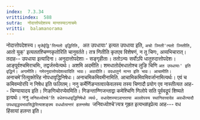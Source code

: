 ```yaml
---
index:  7.3.34
vrittiindex:  588
sutra:  नोदात्तोपदेशस्य मान्तस्याऽनाचमेः
vritti:  balamanorama 
---
```


नोदात्तोपदेशस्य। `मृजेर्वृद्धि'रित्यतो वृद्धिरिति, `अत उपधायाः' इत्यत उपधाया इति, `अचो ञ्णिती'त्यतो ञ्णितीति, `आतो युक्' इत्यततश्चिण्णकृतोरिति चानुवर्तते। तत्र णितीति कृतएव विशेषणं, न तु चिणः, अव्यभिचारात्। तदाह-- उपधाया इत्यादिना। अनुदात्तोपदेशाः - सङ्गृहीताः। ततोऽन्यः सर्वोऽपि धातुरुदात्तोपदेशः। आङ्पूर्वश्चमिराचमिः, तद्वर्जस्येत्यर्थः। अशमि अदमीति। शमधातोर्दमधातोश्च लुङि चिणि `अत उपधायाः' इति वृद्धिर्न। अगामीति। गमेरनुदात्तोपदेशत्वादिति भावः। अवादीति। वदधातुर्न मान्त इति भावः। आचामीति। `अनाचमे'रित्युक्तेरिह नोपधावृद्धिनिषेधः। अनाचमिकमिवमीनामिति. आचामिकमिवमिवर्जानामित्यर्थः। एवं च कमिवम्योरपि न निषेध इति फलितम्। ननु कर्मेर्णिङन्तत्वात्केवलस्य तस्य चिणादौ प्रयोग एव नास्तीत्यत आह-- चिण्यायादय इति। णिङणिचोरप्येवमिति। णिङन्ताण्णिजन्ताद्वा कमेश्चिणि णिलोपे सति पूर्ववद्रूपं शिष्यते इत्यर्थः। ननु `जनिवध्योश्चे'ति वधेरुपधावृद्धिनिषेधो व्यर्थः, वधादेशस्याऽदन्ततया अल्लोपस्य स्थानिवत्त्वादेव अवधीत्यादौ उपधावृद्ध्यभावसिद्धेरित्याशङ्क्य वधर्धात्वन्तरं हलन्तमेव `जनिवध्योश्चे'त्यत्र गृह्रत इत्यभ#इप्रेत्य आह--- वध हिंसायां हलन्त इति।

